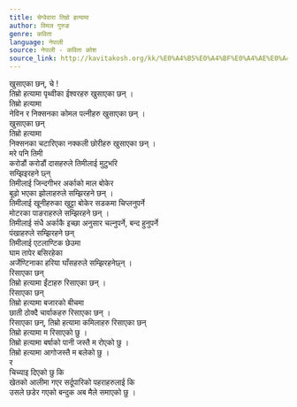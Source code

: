 ```yaml
---
title: चेग्वेवारा तिम्रो हत्यामा
author: विमल गुरुङ
genre: कविता
language: नेपाली
source: नेपाली - कविता कोश
source_link: http://kavitakosh.org/kk/%E0%A4%B5%E0%A4%BF%E0%A4%AE%E0%A4%B2_%E0%A4%97%E0%A5%81%E0%A4%B0%E0%A5%81%E0%A4%99
---
```


खुसाएका छन्, चे !  
तिम्रो हत्यामा पृथ्वीका ईश्वरहरु खुसाएका छन् ।  
तिम्रो हत्यामा  
नेविन र निक्सनका कोमल पत्नीहरु खुसाएका छन् ।  
खुसाएका छन्  
तिम्रो हत्यामा  
निक्सनका चटारिएका नक्कली छोरीहरु खुसाएका छन् ।  
मरे पनि तिमी  
करोडौं करोडौं दासहरुले तिमीलाई मुटुभरि  
सम्झिइरहने छ्न्  
तिमीलाई जिन्दगीभर अर्काको माल बोकेर  
बूढो भएका झोलाहरुले सम्झिरहने छन् ।  
तिमीलाई खूनीहरुका खुट्टा बोकेर सडकमा चिप्लनुपर्ने  
मोटरका पाङराहरुले सम्झिरहने छन् ।  
तिमीलाई संधै अर्काकै इच्छा अनुसार चल्नुपर्ने, बन्द हुनुपर्ने  
पंखाहरुले सम्झिरहने छन्  
तिमीलाई एटलाण्टिक छेउमा  
घाम तापेर बसिरहेका  
अर्जेण्टिनाका हरिया घाँसहरुले सम्झिरहनेछ्न् ।  
रिसाएका छन्  
तिम्रो हत्यामा ईंटाहरु रिसाएका छन् ।  
रिसाएका छन्  
तिम्रो हत्यामा बजारको बीचमा  
छाती ठोक्दै चार्वाकहरु रिसाएका छन् ।  
रिसाएका छन्, तिम्रो हत्यामा कमिलाहरु रिसाएका छन्  
तिम्रो हत्यामा म रिसाएको छु ।  
तिम्रो हत्यामा बर्षाको पानी जस्तै म रोएको छु ।  
तिम्रो हत्यामा आगोजस्तै म बलेको छु ।  
र  
चिच्याइ दिएको छु कि  
खेतको आलीमा गएर सर्दूपारिको पहराहरुलाई कि  
उसले छडेर गएको बन्दुक अब मैले समाएको छु ।
